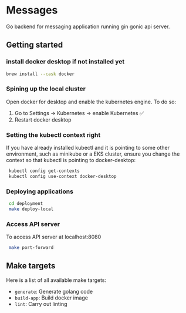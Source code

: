 # Messages

Go backend for messaging application running gin gonic api server.

## Getting started

### install docker desktop if not installed yet
```bash
brew install --cask docker
```

### Spining up the local cluster

Open docker for desktop and enable the kubernetes engine. To do so:

1. Go to Settings -> Kubernetes -> enable Kubernetes ✅
2. Restart docker desktop

### Setting the kubectl context right

If you have already installed kubectl and it is pointing to some other environment, such as minikube or a EKS cluster, ensure you change the context so that kubectl is pointing to docker-desktop:

```bash
 kubectl config get-contexts
 kubectl config use-context docker-desktop
```

### Deploying applications
```bash
 cd deployment
 make deploy-local
```

### Access API server
To access API server at localhost:8080
```bash
 make port-forward
```

## Make targets
Here is a list of all available make targets:

- `generate`: Generate golang code
- `build-app`: Build docker image
- `lint`: Carry out linting
